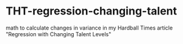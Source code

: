 # THT-regression-changing-talent
math to calculate changes in variance in my Hardball Times article "Regression with Changing Talent Levels"
